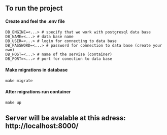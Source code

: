 ## To run the project

#### Create and feel the .env file
```
DB_ENGINE=<...> # specify that we work with postgresql data base
DB_NAME=<...> # data base name
DB_USER=<...> # login for connecting to data base
DB_PASSWORD=<...> # password for connection to data base (create your own)
DB_HOST=<...> # name of the servise (container)
DB_PORT=<...> # port for conection to data base
```

#### Make migrations in database
```
make migrate
```
#### After migrations run container
```
make up
```

## Server will be avalable at this adress: http://localhost:8000/
